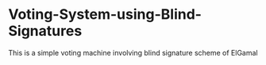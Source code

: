 # Voting-System-using-Blind-Signatures
This is a simple voting machine involving blind signature scheme of ElGamal
